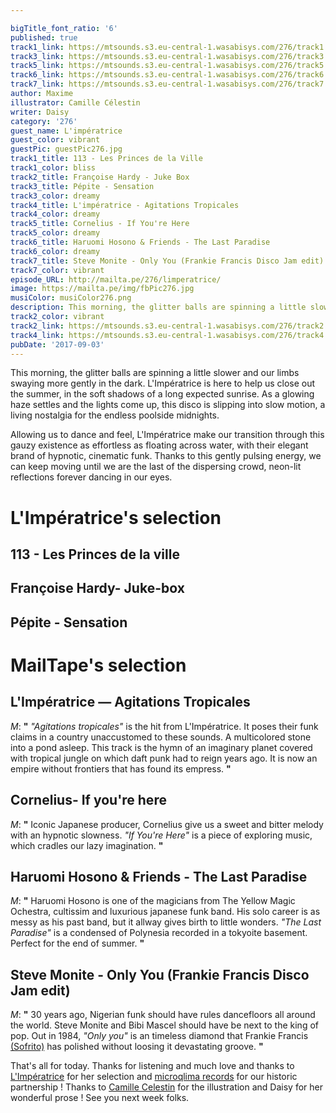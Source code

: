 ```yaml
---

bigTitle_font_ratio: '6'
published: true
track1_link: https://mtsounds.s3.eu-central-1.wasabisys.com/276/track1.mp3
track3_link: https://mtsounds.s3.eu-central-1.wasabisys.com/276/track3.mp3
track5_link: https://mtsounds.s3.eu-central-1.wasabisys.com/276/track5.mp3
track6_link: https://mtsounds.s3.eu-central-1.wasabisys.com/276/track6.mp3
track7_link: https://mtsounds.s3.eu-central-1.wasabisys.com/276/track7.mp3
author: Maxime
illustrator: Camille Célestin
writer: Daisy
category: '276'
guest_name: L'impératrice
guest_color: vibrant
guestPic: guestPic276.jpg
track1_title: 113 - Les Princes de la Ville
track1_color: bliss
track2_title: Françoise Hardy - Juke Box
track3_title: Pépite - Sensation
track3_color: dreamy
track4_title: L'impératrice - Agitations Tropicales
track4_color: dreamy
track5_title: Cornelius - If You're Here
track5_color: dreamy
track6_title: Haruomi Hosono & Friends - The Last Paradise
track6_color: dreamy
track7_title: Steve Monite - Only You (Frankie Francis Disco Jam edit)
track7_color: vibrant
episode_URL: http://mailta.pe/276/limperatrice/
image: https://mailta.pe/img/fbPic276.jpg
musiColor: musiColor276.png
description: This morning, the glitter balls are spinning a little slower and our limbs swaying more gently in the dark. L'Impératrice is here to help us close out the summer, in the soft shadows of a long expected sunrise.
track2_color: vibrant
track2_link: https://mtsounds.s3.eu-central-1.wasabisys.com/276/track2.mp3
track4_link: https://mtsounds.s3.eu-central-1.wasabisys.com/276/track4.mp3
pubDate: '2017-09-03'
---
```

This morning, the glitter balls are spinning a little slower and our limbs swaying more gently in the dark. L'Impératrice is here to help us close out the summer, in the soft shadows of a long expected sunrise. As a glowing haze settles and the lights come up, this disco is slipping into slow motion, a living nostalgia for the endless poolside midnights.
<p>Allowing us to dance and feel, L'Impératrice make our transition through this gauzy existence as effortless as floating across water, with their elegant brand of hypnotic, cinematic funk. Thanks to this gently pulsing energy, we can keep moving until we are the last of the dispersing crowd, neon-lit reflections forever dancing in our eyes. 


# L'Impératrice's selection


## 113 - Les Princes de la ville

## Françoise Hardy- Juke-box

## Pépite - Sensation


# MailTape's selection

## L'Impératrice — Agitations Tropicales
_M_:  **"**  _"Agitations tropicales"_ is the hit from L'Impératrice. It poses their funk claims in a country unaccustomed to these sounds. A multicolored stone into a pond asleep. This track is the hymn of an imaginary planet covered with tropical jungle on which daft punk had to reign years ago. It is now an empire without frontiers that has found its empress.  **"** 

## Cornelius- If you're here
_M_:  **"**  Iconic Japanese producer, Cornelius give us a sweet and bitter melody with an hypnotic slowness. _"If You're Here"_ is a piece of exploring music, which cradles our lazy imagination.  **"** 

## Haruomi Hosono & Friends - The Last Paradise
_M_:  **"**  Haruomi Hosono is one of the magicians from The Yellow Magic Ochestra, cultissim and luxurious japanese funk band. His solo career is as messy as his past band, but it allway gives birth to little wonders. _"The Last Paradise"_ is a condensed of Polynesia recorded in a tokyoite basement. Perfect for the end of summer. **"** 

## Steve Monite - Only You (Frankie Francis Disco Jam edit)
_M_:  **"**  30 years ago, Nigerian funk should have rules dancefloors all around the world. Steve Monite and Bibi Mascel should have be next to the king of pop. Out in 1984, _"Only you"_ is an timeless diamond that Frankie Francis [(Sofrito)](http://www.sofrito.co.uk/) has polished without loosing it devastating groove. **"** 

That's all for today. Thanks for listening and much love and thanks to [L'Impératrice](https://www.facebook.com/Je.Suis.Imperatrice/) for her selection and [microqlima records](https://www.facebook.com/microqlima/?fref=ts) for our historic partnership ! Thanks to [Camille Celestin](https://www.facebook.com/bravocamo) for the illustration and Daisy for her wonderful prose ! See you next week folks. 
